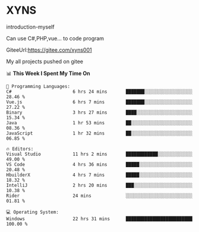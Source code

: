 # XYNS
introduction-myself

Can use C#,PHP,vue... to code program

GiteeUrl:https://gitee.com/xyns001

My all projects pushed on gitee

<!--START_SECTION:waka-->
📊 **This Week I Spent My Time On** 

```text
💬 Programming Languages: 
C#                       6 hrs 24 mins       ███████░░░░░░░░░░░░░░░░░░   28.46 % 
Vue.js                   6 hrs 7 mins        ███████░░░░░░░░░░░░░░░░░░   27.22 % 
Binary                   3 hrs 27 mins       ████░░░░░░░░░░░░░░░░░░░░░   15.34 % 
Java                     1 hr 53 mins        ██░░░░░░░░░░░░░░░░░░░░░░░   08.36 % 
JavaScript               1 hr 32 mins        ██░░░░░░░░░░░░░░░░░░░░░░░   06.85 % 

🔥 Editors: 
Visual Studio            11 hrs 2 mins       ████████████░░░░░░░░░░░░░   49.00 % 
VS Code                  4 hrs 36 mins       █████░░░░░░░░░░░░░░░░░░░░   20.48 % 
HbuilderX                4 hrs 7 mins        █████░░░░░░░░░░░░░░░░░░░░   18.32 % 
IntelliJ                 2 hrs 20 mins       ███░░░░░░░░░░░░░░░░░░░░░░   10.38 % 
Rider                    24 mins             ░░░░░░░░░░░░░░░░░░░░░░░░░   01.81 % 

💻 Operating System: 
Windows                  22 hrs 31 mins      █████████████████████████   100.00 % 
```


<!--END_SECTION:waka-->
